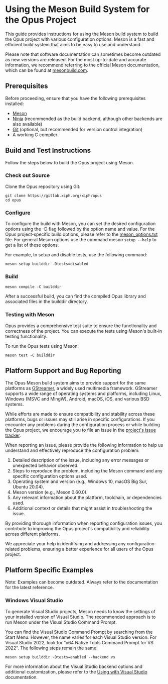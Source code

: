 # Using the Meson Build System for the Opus Project

This guide provides instructions for using the Meson build system to build the Opus project with various configuration options. Meson is a fast and efficient build system that aims to be easy to use and understand.

Please note that software documentation can sometimes become outdated as new versions are released. For the most up-to-date and accurate information, we recommend referring to the official Meson documentation, which can be found at [mesonbuild.com](https://mesonbuild.com/).

## Prerequisites

Before proceeding, ensure that you have the following prerequisites installed:

- [Meson](https://mesonbuild.com/Quick-guide.html)
- [Ninja](https://ninja-build.org/) (recommended as the build backend, although other backends are also available)
- [Git](https://git-scm.com/) (optional, but recommended for version control integration)
- A working C compiler

## Build and Test Instructions

Follow the steps below to build the Opus project using Meson.

### Check out Source
Clone the Opus repository using Git:

```shell
git clone https://gitlab.xiph.org/xiph/opus
cd opus
```

### Configure
To configure the build with Meson, you can set the desired configuration options using the -D flag followed by the option name and value. For the Opus project-specific build options, please refer to the [meson_options.txt](../meson_options.txt) file. For general Meson options use the command meson `setup --help` to get a list of these options.

For example, to setup and disable tests, use the following command:

```shell
meson setup builddir -Dtests=disabled
```

### Build

```shell
meson compile -C builddir
```

After a successful build, you can find the compiled Opus library and associated files in the builddir directory.

### Testing with Meson

Opus provides a comprehensive test suite to ensure the functionality and correctness of the project. You can execute the tests using Meson's built-in testing functionality.

To run the Opus tests using Meson:

```shell
meson test -C builddir
```

## Platform Support and Bug Reporting

The Opus Meson build system aims to provide support for the same platforms as [GStreamer](https://gstreamer.freedesktop.org/), a widely used multimedia framework. GStreamer supports a wide range of operating systems and platforms, including Linux, Windows (MSVC and MingW), Android, macOS, iOS, and various BSD systems.

While efforts are made to ensure compatibility and stability across these platforms, bugs or issues may still arise in specific configurations. If you encounter any problems during the configuration process or while building the Opus project, we encourage you to file an issue in the [project's issue tracker](https://gitlab.xiph.org/xiph/opus/-/issues).

When reporting an issue, please provide the following information to help us understand and effectively reproduce the configuration problem:

1. Detailed description of the issue, including any error messages or unexpected behavior observed.
2. Steps to reproduce the problem, including the Meson command and any specific configuration options used.
3. Operating system and version (e.g., Windows 10, macOS Big Sur, Ubuntu 20.04).
4. Meson version (e.g., Meson 0.60.0).
5. Any relevant information about the platform, toolchain, or dependencies used.
6. Additional context or details that might assist in troubleshooting the issue.

By providing thorough information when reporting configuration issues, you contribute to improving the Opus project's compatibility and reliability across different platforms.

We appreciate your help in identifying and addressing any configuration-related problems, ensuring a better experience for all users of the Opus project.

## Platform Specific Examples

Note: Examples can become outdated. Always refer to the documentation for the latest reference.

### Windows Visual Studio

To generate Visual Studio projects, Meson needs to know the settings of your installed version of Visual Studio. The recommended approach is to run Meson under the Visual Studio Command Prompt.

You can find the Visual Studio Command Prompt by searching from the Start Menu. However, the name varies for each Visual Studio version. For Visual Studio 2022, look for "x64 Native Tools Command Prompt for VS 2022". The following steps remain the same:

```shell
meson setup builddir -Dtests=enabled --backend vs
```

For more information about the Visual Studio backend options and additional customization, please refer to the [Using with Visual Studio](https://mesonbuild.com/Using-with-Visual-Studio.html) documentation.